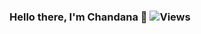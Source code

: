 ### Hello there, I'm Chandana 👋 ![Views](https://komarev.com/ghpvc/?username=Chandana047&color=orange)

